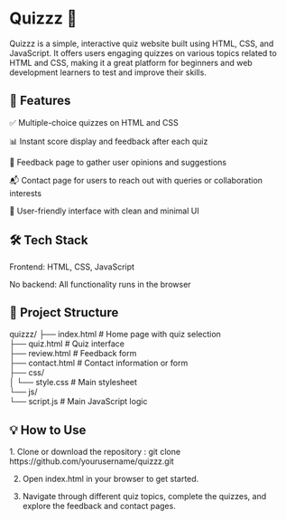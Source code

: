 <h1>Quizzz 🎯</h1>
Quizzz is a simple, interactive quiz website built using HTML, CSS, and JavaScript. It offers users engaging quizzes on various topics related to HTML and CSS, making it a great platform for beginners and web development learners to test and improve their skills.
<br>
<h2>🚀 Features</h2>
✅ Multiple-choice quizzes on HTML and CSS

📊 Instant score display and feedback after each quiz

📝 Feedback page to gather user opinions and suggestions

📬 Contact page for users to reach out with queries or collaboration interests

🎨 User-friendly interface with clean and minimal UI

<h2>🛠️ Tech Stack</h2>
Frontend: HTML, CSS, JavaScript

No backend: All functionality runs in the browser

<h2>📂 Project Structure</h2>
quizzz/
├── index.html          # Home page with quiz selection<br>
├── quiz.html           # Quiz interface<br>
├── review.html       # Feedback form<br>
├── contact.html        # Contact information or form<br>
├── css/<br>
│   └── style.css       # Main stylesheet<br>
└── js/<br>
    └── script.js       # Main JavaScript logic<br>

<h2>💡 How to Use</h2>
1. Clone or download the repository : git clone https://github.com/yourusername/quizzz.git

2. Open index.html in your browser to get started.

3. Navigate through different quiz topics, complete the quizzes, and explore the feedback and contact pages.

   
